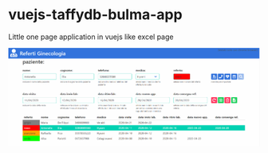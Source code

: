 # vuejs-taffydb-bulma-app
Little one page application in vuejs like excel page

![application](app.png)
